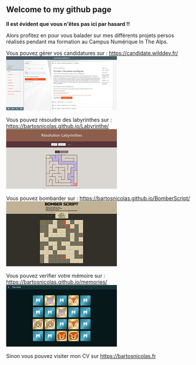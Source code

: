## Welcome to my github page

**Il est évident que vous n'êtes pas ici par hasard !!**

Alors profitez en pour vous balader sur mes différents projets persos réalisés pendant ma formation au Campus Numérique In The Alps.

Vous pouvez gérer vos candidatures sur : https://candidate.wilddev.fr/
![Site Web Candidate](thumbnail/candidate_search.jpg)

Vous pouvez résoudre des labyrinthes sur : https://bartosnicolas.github.io/Labyrinthe/
![Résolution de Labyrinthes](thumbnail/labyrinthes.jpg)

Vous pouvez bombarder sur : https://bartosnicolas.github.io/BomberScript/
![BomberScript the game of year](thumbnail/bomberscript.jpg)

Vous pouvez verifier votre mémoire sur : https://bartosnicolas.github.io/memories/
![tester votre mémoire avec Memories](thumbnail/memories.jpg)

Sinon vous pouvez visiter mon CV sur https://bartosnicolas.fr

